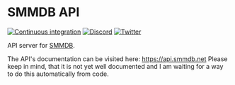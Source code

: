 # SMMDB API

[![Continuous integration](https://img.shields.io/travis/Tarnadas/smmdb-api?label=Travis%20CI&logo=travis)](https://travis-ci.org/github/Tarnadas/smmdb-api)
[![Discord](https://img.shields.io/discord/168893527357521920?label=Discord&logo=discord&color=7289da)](https://discord.gg/SPZsgSe)
[![Twitter](https://img.shields.io/twitter/follow/marior_dev?style=flat&logo=twitter&label=follow&color=00acee)](https://twitter.com/marior_dev)

API server for [SMMDB](https://smmdb.net).

The API's documentation can be visited here: https://api.smmdb.net
Please keep in mind, that it is not yet well documented and I am waiting for a way to do this automatically from code.
